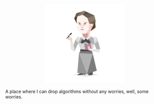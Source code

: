 <p align="center">
  <img src="noether.png" height="250px" />
</p>

 A place where I can drop algorithms without any worries, well, some worries.
